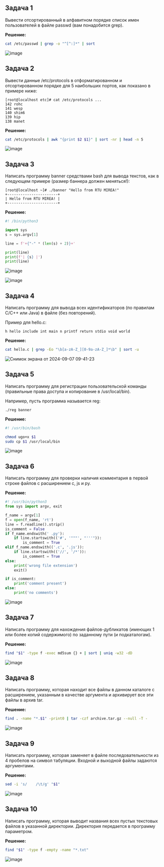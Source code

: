 ## Задача 1

Вывести отсортированный в алфавитном порядке список имен пользователей в файле passwd (вам понадобится grep).

**Решение:**

```bash
cat /etc/passwd | grep -o "^[^:]*" | sort
```

![image](https://github.com/user-attachments/assets/f3b8414d-2a9f-419a-a404-076426398e56)

## Задача 2

Вывести данные /etc/protocols в отформатированном и отсортированном порядке для 5 наибольших портов, как показано в примере ниже:

```
[root@localhost etc]# cat /etc/protocols ...
142 rohc
141 wesp
140 shim6
139 hip
138 manet
```

**Решение:**

```bash
cat /etc/protocols | awk "{print $2 $1}" | sort -nr | head -n 5
```

![image](https://github.com/user-attachments/assets/722552ed-33d9-402e-9395-5f9a947d98c6)

## Задача 3

Написать программу banner средствами bash для вывода текстов, как в следующем примере (размер баннера должен меняться!):

```
[root@localhost ~]# ./banner "Hello from RTU MIREA!"
+-----------------------+
| Hello from RTU MIREA! |
+-----------------------+
```

**Решение:**

```py
#! /bin/python3

import sys
s = sys.argv[1]

line = f'+{"-" * (len(s) + 2)}+'

print(line)
print(f'| {s} |')
print(line)
```

![image](https://github.com/user-attachments/assets/1e260f9a-9822-4d5b-9a9d-675b7632fbd1)

![image](https://github.com/user-attachments/assets/b9ee1221-9768-4708-9f6c-f9b49dbe63a4)

## Задача 4

Написать программу для вывода всех идентификаторов (по правилам C/C++ или Java) в файле (без повторений).

Пример для hello.c:

```
h hello include int main n printf return stdio void world
```

**Решение:**

```bash
cat hello.c | grep -Eo "\b[a-zA-Z_][0-9a-zA-Z_]*\b" | sort -u
```

![Снимок экрана от 2024-09-07 09-41-23](https://github.com/user-attachments/assets/a11132e8-886c-4f01-8527-8b47f0acd31e)

## Задача 5

Написать программу для регистрации пользовательской команды (правильные права доступа и копирование в /usr/local/bin).

Например, пусть программа называется reg:

```
./reg banner
```

**Решение:**

```bash
#! /usr/bin/bash

chmod ugo+x $1
sudo cp $1 /usr/local/bin
```

![image](https://github.com/user-attachments/assets/dda243ac-a460-488e-90b9-ef4b50a44586)

## Задача 6

Написать программу для проверки наличия комментария в первой строке файлов с расширением c, js и py.

**Решение:**

```py
#! /usr/bin/python3
from sys import argv, exit

f_name = argv[1]
f = open(f_name, 'rt')
line = f.readline().strip()
is_comment = False
if f_name.endswith(' .py'):
    if line.startswith(('#', '"""', "'''")):
        is_comment = True
elif f_name.endswith(('.c', '.js')):
    if line.startswith(('//', '/*')):
        is_comment = True
else:
    print('wrong file extension')
    exit()

if is_comment:
    print('comment present')
else:
    print('no comments')

```

![image](https://github.com/user-attachments/assets/c2a21208-9a62-45bc-a28f-1b4ee33ef61d)

## Задача 7

Написать программу для нахождения файлов-дубликатов (имеющих 1 или более копий содержимого) по заданному пути (и подкаталогам).

**Решение:**

```bash
find "$1" -type f -exec md5sum {} + | sort | uniq -w32 -dD
```

![image](https://github.com/user-attachments/assets/7ffe9708-32c1-473f-a99e-635e0e4a1499)


## Задача 8

Написать программу, которая находит все файлы в данном каталоге с расширением, указанным в качестве аргумента и архивирует все эти файлы в архив tar.

**Решение:**

```bash
find . -name "*.$1" -print0 | tar -czf archive.tar.gz --null -T -
```

![image](https://github.com/user-attachments/assets/c326b7c2-3269-40d0-a33f-2d0e2944f633)


## Задача 9

Написать программу, которая заменяет в файле последовательности из 4 пробелов на символ табуляции. Входной и выходной файлы задаются аргументами.

**Решение:**

```bash
sed -i 's/    /\t/g' "$1"
```

![image](https://github.com/user-attachments/assets/95aa9477-9712-4301-84f8-7903f519bf81)


## Задача 10

Написать программу, которая выводит названия всех пустых текстовых файлов в указанной директории. Директория передается в программу параметром. 

**Решение:**

```bash
find "$1" -type f -empty -name "*.txt"
```


![image](https://github.com/user-attachments/assets/2a70ef25-93b4-4ef5-ac51-b2630b4f152a)

